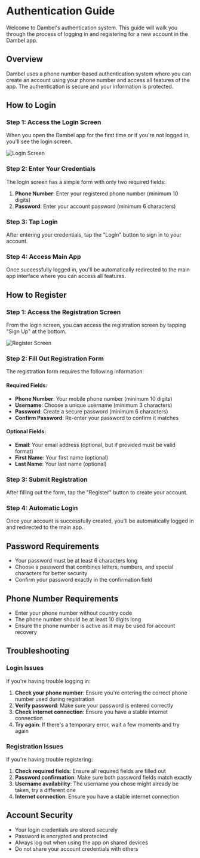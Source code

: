 # Authentication Guide

Welcome to Dambel's authentication system. This guide will walk you through the process of logging in and registering for a new account in the Dambel app.

## Overview

Dambel uses a phone number-based authentication system where you can create an account using your phone number and access all features of the app. The authentication is secure and your information is protected.

## How to Login

### Step 1: Access the Login Screen

When you open the Dambel app for the first time or if you're not logged in, you'll see the login screen.

![Login Screen](images/login-screen.png)

### Step 2: Enter Your Credentials

The login screen has a simple form with only two required fields:

1. **Phone Number**: Enter your registered phone number (minimum 10 digits)
2. **Password**: Enter your account password (minimum 6 characters)

### Step 3: Tap Login

After entering your credentials, tap the "Login" button to sign in to your account.

### Step 4: Access Main App

Once successfully logged in, you'll be automatically redirected to the main app interface where you can access all features.

## How to Register

### Step 1: Access the Registration Screen

From the login screen, you can access the registration screen by tapping "Sign Up" at the bottom.

![Register Screen](images/register-screen.png)

### Step 2: Fill Out Registration Form

The registration form requires the following information:

#### Required Fields:
- **Phone Number**: Your mobile phone number (minimum 10 digits)
- **Username**: Choose a unique username (minimum 3 characters)
- **Password**: Create a secure password (minimum 6 characters)
- **Confirm Password**: Re-enter your password to confirm it matches

#### Optional Fields:
- **Email**: Your email address (optional, but if provided must be valid format)
- **First Name**: Your first name (optional)
- **Last Name**: Your last name (optional)

### Step 3: Submit Registration

After filling out the form, tap the "Register" button to create your account.

### Step 4: Automatic Login

Once your account is successfully created, you'll be automatically logged in and redirected to the main app.

## Password Requirements

- Your password must be at least 6 characters long
- Choose a password that combines letters, numbers, and special characters for better security
- Confirm your password exactly in the confirmation field

## Phone Number Requirements

- Enter your phone number without country code
- The phone number should be at least 10 digits long
- Ensure the phone number is active as it may be used for account recovery

## Troubleshooting

### Login Issues

If you're having trouble logging in:

1. **Check your phone number**: Ensure you're entering the correct phone number used during registration
2. **Verify password**: Make sure your password is entered correctly
3. **Check internet connection**: Ensure you have a stable internet connection
4. **Try again**: If there's a temporary error, wait a few moments and try again

### Registration Issues

If you're having trouble registering:

1. **Check required fields**: Ensure all required fields are filled out
2. **Password confirmation**: Make sure both password fields match exactly
3. **Username availability**: The username you chose might already be taken, try a different one
4. **Internet connection**: Ensure you have a stable internet connection

## Account Security

- Your login credentials are stored securely
- Password is encrypted and protected
- Always log out when using the app on shared devices
- Do not share your account credentials with others
